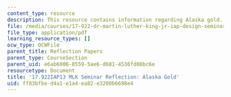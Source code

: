 ```yaml
---
content_type: resource
description: This resource contains information regarding Alaska gold.
file: /media/courses/17-922-dr-martin-luther-king-jr-iap-design-seminar-january-iap-2013/ff83bfbed4a1e1a4ea82e3200b6698e4_MIT17_922IAP13_RefPapr5A.pdf
file_type: application/pdf
learning_resource_types: []
ocw_type: OCWFile
parent_title: Reflection Papers
parent_type: CourseSection
parent_uid: e6ab6006-8559-5ae6-d681-4536fd08bc6e
resourcetype: Document
title: '17.922IAP13 MLK Seminar Reflection: Alaska Gold'
uid: ff83bfbe-d4a1-e1a4-ea82-e3200b6698e4
---
```

